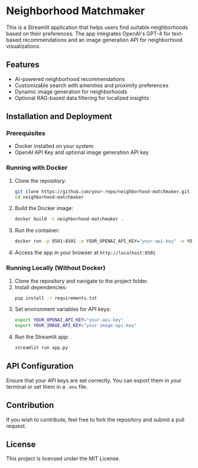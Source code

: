 # Neighborhood Matchmaker

This is a Streamlit application that helps users find suitable neighborhoods based on their preferences. The app integrates OpenAI's GPT-4 for text-based recommendations and an image generation API for neighborhood visualizations.

## Features
- AI-powered neighborhood recommendations
- Customizable search with amenities and proximity preferences
- Dynamic image generation for neighborhoods
- Optional RAG-based data filtering for localized insights

## Installation and Deployment

### Prerequisites
- Docker installed on your system
- OpenAI API Key and optional image generation API key

### Running with Docker
1. Clone the repository:
   ```sh
   git clone https://github.com/your-repo/neighborhood-matchmaker.git
   cd neighborhood-matchmaker
   ```
2. Build the Docker image:
   ```sh
   docker build -t neighborhood-matchmaker .
   ```
3. Run the container:
   ```sh
   docker run -p 8501:8501 -e YOUR_OPENAI_API_KEY="your-api-key" -e YOUR_IMAGE_API_KEY="your-image-api-key" neighborhood-matchmaker
   ```
4. Access the app in your browser at `http://localhost:8501`

### Running Locally (Without Docker)
1. Clone the repository and navigate to the project folder.
2. Install dependencies:
   ```sh
   pip install -r requirements.txt
   ```
3. Set environment variables for API keys:
   ```sh
   export YOUR_OPENAI_API_KEY="your-api-key"
   export YOUR_IMAGE_API_KEY="your-image-api-key"
   ```
4. Run the Streamlit app:
   ```sh
   streamlit run app.py
   ```

## API Configuration
Ensure that your API keys are set correctly. You can export them in your terminal or set them in a `.env` file.

## Contribution
If you wish to contribute, feel free to fork the repository and submit a pull request.

## License
This project is licensed under the MIT License.

